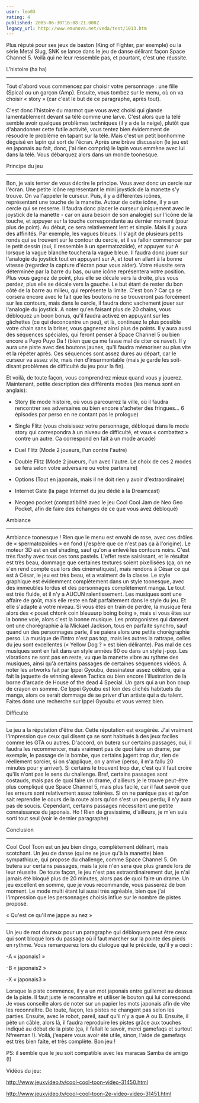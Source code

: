 ```yaml
---
user: leo03
rating: 4
published: 2005-06-30T16:08:21.000Z
legacy_url: http://www.emunova.net/veda/test/1013.htm
---
```

Plus réputé pour ses jeux de baston (King of Fighter, par exemple) ou la série Metal Slug, SNK se lance dans le jeu de danse délirant façon Space Channel 5\. Voilà qui ne leur ressemble pas, et pourtant, c'est une réussite.  

  

L'histoire (ha ha)  

---------------------  

Tout d'abord vous commencez par choisir votre personnage : une fille (Spica) ou un garçon (Amp). Ensuite, vous tombez sur le menu, où on va choisir « story » (car c'est le but de ce paragraphe, après tout).  

  

C'est donc l'histoire du marmot que vous avez choisi qui glande lamentablement devant sa télé comme une larve. C'est alors que la télé semble avoir quelques problèmes techniques (il y a de la neige), plutôt que d'abandonner cette futile activité, vous tentez bien évidemment de résoudre le problème en tapant sur la télé. Mais c'est un petit bonhomme déguisé en lapin qui sort de l'écran. Après une brève discussion (le jeu est en japonais au fait, donc, j'ai rien compris) le lapin vous emmène avec lui dans la télé. Vous débarquez alors dans un monde toonesque.  

  

Principe du jeu  

------------------  

Bon, je vais tenter de vous décrire le principe. Vous avez donc un cercle sur l'écran. Une petite icône représentant le mini joystick de la manette s'y trouve. On va l'appeler le curseur. Puis, il y a différentes icônes, représentant une touche de la manette. Autour de cette icône, il y a un cercle qui se resserre. Il faudra donc placer le curseur (uniquement avec le joystick de la manette - car on aura besoin de son analogie) sur l'icône de la touche, et appuyer sur la touche correspondante au dernier moment (pour plus de point). Au début, ce sera relativement lent et simple. Mais il y aura des affinités. Par exemple, les vagues bleues. Il s'agit de plusieurs petits ronds qui se trouvent sur le contour du cercle, et il va falloir commencer par le petit dessin (oui, il ressemble à un spermatozoïde), et appuyer sur A lorsque la vague blanche touchera la vague bleue. Il faudra donc jouer sur l'analogie du joystick tout en appuyant sur A, et tout en allant à la bonne vitesse (regardez la capture d'écran pour vous aider). Votre réussite sera déterminée par la barre du bas, ou une icône représentera votre position. Plus vous gagnez de point, plus elle se décale vers la droite, plus vous perdez, plus elle se décale vers la gauche. Le but étant de rester du bon côté de la barre au milieu, qui représente la limite. C'est bon ? Car ça se corsera encore avec le fait que les boutons ne se trouveront pas forcément sur les contours, mais dans le cercle, il faudra donc vachement jouer sur l'analogie du joystick. A noter qu'en faisant plus de 20 chains, vous débloquez un boon bonus, qu'il faudra activez en appuyant sur les gâchettes (ce qui deconcentre un peu), et là, continuez le plus possible votre chain sans la briser, vous gagnerez ainsi plus de points. Il y aura aussi des séquences spéciales, qui feront penser à Space Channel 5 ou bien encore a Puyo Puyo Da ! (bien que ça me fasse mal de citer ce navet). Il y aura une piste avec des boutons jaunes, qu'il faudra mémoriser au plus vite et la répéter après. Ces séquences sont assez dures au départ, car le curseur va assez vite, mais rien d'insurmontable (mais je garde les soit-disant problèmes de difficulté du jeu pour la fin).  

  

Et voilà, de toute façon, vous comprendrez mieux quand vous y jouerez. Maintenant, petite description des différents modes (les menus sont en anglais):  

- Story (le mode histoire, où vous parcourrez la ville, où il faudra rencontrer ses adversaires ou bien encore s'acheter des fringues... 6 épisodes par perso en ne contant pas le prologue)  

- Single Flitz (vous choisissez votre personnage, débloqué dans le mode story qui correspondra à un niveau de difficulté, et vous « combattez » contre un autre. Ca correspond en fait à un mode arcade)  

- Duel Flitz (Mode 2 joueurs, l'un contre l'autre)  

- Double Flitz (Mode 2 joueurs, l'un avec l'autre. Le choix de ces 2 modes se fera selon votre adversaire ou votre partenaire)  

- Options (Tout en japonais, mais il ne doit rien y avoir d'extraordinaire)  

- Internet Gate (la page Internet du jeu dédié à la Dreamcast)  

- Neogeo pocket (compatibilité avec le jeu Cool Cool Jam de Neo Geo Pocket, afin de faire des échanges de ce que vous avez débloqué)  

  

Ambiance  

-------------  

Ambiance toonesque ! Rien que le menu est envahi de rose, avec ces drôles de « spermatozoïdes » en fond (j'espère que ce n'est pas ça à l'origine). Le moteur 3D est en cel shading, sauf qu'on a enlevé les contours noirs. C'est très flashy avec tous ces tons pastels. L'effet reste saisissant, et le résultat est très beau, dommage que certaines textures soient pixellisées (ça, on ne s'en rend compte que lors des cinématiques), mais rendons à César ce qui est à César, le jeu est très beau, et a vraiment de la classe. Le style graphique est évidemment complètement dans un style toonesque, avec des immeubles tordus et des personnages complètement manga. Le tout est très fluide, et il n'y a AUCUN ralentissement. Les musiques sont une affaire de goût, mais elle reste en fait parfaitement dans le style du jeu. Et elle s'adapte à votre niveau. Si vous êtes en train de perdre, la musique fera alors des « pouet chtonk coin bleuuurp boing boing », mais si vous êtes sur la bonne voie, alors c'est la bonne musique. Les protagonistes qui dansent ont une chorégraphie à la Mickael Jackson, tous en parfaite synchro, sauf quand un des personnages parle, il se paiera alors une petite chorégraphie perso. La musique de l'intro n'est pas top, mais les autres la rattrape, celles du jeu sont excellentes (« Yellow Dog ? » est bien délirante). Pas mal de ces musiques sont en fait dans un style années 80 ou dans un style j-pop. Les vibrations ne sont pas en reste, vu que la manette vibre au rythme des musiques, ainsi qu'à certains passages de certaines séquences vidéos. A noter les artworks fait par Ippei Gyoubu, dessinateur assez célèbre, qui a fait la jaquette de winning eleven Tactics ou bien encore l'illustration de la borne d'arcade de House of the dead 4 Special. Un gars qui a un bon coup de crayon en somme. Ce Ippei Gyoubu est loin des clichés habituels du manga, alors ce serait dommage de se priver d'un artiste qui a du talent. Faites donc une recherche sur Ippei Gyoubu et vous verrez bien.  

  

Difficulté  

------------  

Le jeu a la réputation d'être dur. Cette réputation est exagérée. J'ai vraiment l'impression que ceux qui disent ça se sont habitués à des jeux faciles comme les GTA ou autres. D'accord, on butera sur certains passages, oui, il faudra les recommencer, mais vraiment pas de quoi faire un drame, par exemple, le passage de la bombe, que certains jugent trop dur, rien de réellement sorcier, si on s'applique, on y arrive (perso, il m'a fallu 20 minutes pour y arriver). Si certains le trouvent trop dur, c'est qu'il faut croire qu'ils n'ont pas le sens du challenge. Bref, certains passages sont costauds, mais pas de quoi faire un drame, d'ailleurs je le trouve peut-être plus compliqué que Space Channel 5, mais plus facile, car il faut savoir que les erreurs sont relativement assez tolérées. Si on ne panique pas et qu'on sait reprendre le cours de la route alors qu'on s'est un peu perdu, il n'y aura pas de soucis. Cependant, certains passages nécessitent une petite connaissance du japonais. Ho ! Rien de gravissime, d'ailleurs, je m'en suis sorti tout seul (voir le dernier paragraphe)  

  

Conclusion  

--------------  

Cool Cool Toon est un jeu bien dingo, complètement délirant, mais scotchant. Un jeu de danse (qui ne se joue qu'à la manette) bien sympathique, qui propose du challenge, comme Space Channel 5\. On butera sur certains passages, mais la joie n'en sera que plus grande lors de leur réussite. De toute façon, le jeu n'est pas extraordinairement dur, je n'ai jamais été bloqué plus de 20 minutes, alors pas de quoi faire un drame. Un jeu excellent en somme, que je vous recommande, vous passerez de bon moment. Le mode multi étant lui aussi très agréable, bien que j'ai l'impression que les personnages choisis influe sur le nombre de pistes proposé.  

  

« Qu'est ce qu'il me jappe au nez »  

-------------------------------------------  

Un jeu de mot douteux pour un paragraphe qui débloquera peut être ceux qui sont bloqué lors du passage où il faut marcher sur la pointe des pieds en rythme. Vous remarquerez lors du dialogue qui le précède, qu'il y a ceci :  

-A « japonais1 »  

-B « japonais2 »  

-X « japonais3 »  

  

Lorsque la piste commence, il y a un mot japonais entre guillemet au dessus de la piste. Il faut juste le reconnaître et utiliser le bouton qui lui correspond. Je vous conseille alors de noter sur un papier les mots japonais afin de vite les reconnaître. De toute, façon, les pistes ne changent pas selon les parties. Ensuite, avec le robot, pareil, sauf qu'il n'y a que A ou B. Ensuite, il pète un câble, alors là, il faudra reproduire les pistes grâce aux touches indiqué au début de la piste (ça, il fallait le savoir, merci gamefaqs et surtout Nfreeman !). Voilà, j'espère vous avoir été utile, sinon, l'aide de gamefaqs est très bien faite, et très complète. Bon jeu !  

  

PS: il semble que le jeu soit compatible avec les maracas Samba de amigo (!)  

  

Vidéos du jeu:  

http://www.jeuxvideo.tv/cool-cool-toon-video-31450.html  

http://www.jeuxvideo.tv/cool-cool-toon-2e-video-video-31451.html